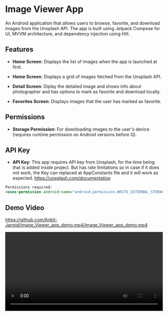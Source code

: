 # Image Viewer App

An Android application that allows users to browse, favorite, and download images from the Unsplash API.
The app is built using Jetpack Compose for UI, MVVM architecture, and dependency injection using Hilt.

## Features

- **Home Screen**: Displays the list of images when the app is launched at first.


- **Home Screen**: Displays a grid of images fetched from the Unsplash API.
- **Detail Screen**: Diplay the detailed image and shows info about photographer and has options to mark as favorite and download locally.
- **Favorites Screen**: Displays images that the user has marked as favorite.

 

## Permissions

- **Storage Permission**: For downloading images to the user's device (requires runtime permission on Android versions before Q).

## API Key
 - **API Key**: This app requires API key from Unsplash, for the time being that is added inside project.
 But has rate limitations so in case if it does not work, the Key can replaced at AppConstants file and it will 
 work as expected.
 https://unsplash.com/documentation



```xml
Permissions required:
<uses-permission android:name="android.permission.WRITE_EXTERNAL_STORAGE" />
```
## Demo Video

<!-- https://github.com/your-username/your-repo-name/assets/your-user-id/demo.mp4 -->
https://github.com/Ankit-Jangid/image_Viewer_app_demo.mp4/image_Viewer_app_demo.mp4

<video src="demo.mp4" controls width="100%" />
